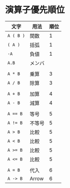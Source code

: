 # 演算子優先順位
| 文字        | 用法    | 順位 |
|-----------|-------|----|
| `A ( B )` | 関数    | 1  |
| `( A )`   | 括弧    | 1  |
| `-A`      | 負値    | 1  |
| `A.B`     | メンバ   |    |
|           |
| `A * B`   | 乗算    | 3  |
| `A / B`   | 除算    | 3  |
|           |
| `A + B`   | 加算    | 4  |
| `A - B`   | 減算    | 4  |
|           |
| `A == B`  | 等号    | 5  |
| `A != B`  | 不等号   | 5  |
| `A > B`   | 比較    | 5  |
| `A < B`   | 比較    | 5  |
| `A >= B`  | 比較    | 5  |
| `A <= B`  | 比較    | 5  |
|           |
| `A = B`   | 代入    | 6  |
| `A -> B`  | Arrow | 6  |

